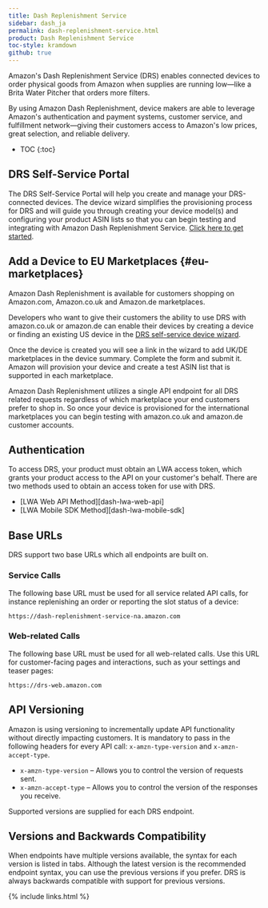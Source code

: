 ```yaml
---
title: Dash Replenishment Service
sidebar: dash_ja
permalink: dash-replenishment-service.html
product: Dash Replenishment Service
toc-style: kramdown
github: true
---
```


Amazon's Dash Replenishment Service (DRS) enables connected devices to order physical goods from Amazon when supplies are running low—like a Brita Water Pitcher that orders more filters.

By using Amazon Dash Replenishment, device makers are able to leverage Amazon's authentication and payment systems, customer service, and fulfillment network—giving their customers access to Amazon's low prices, great selection, and reliable delivery.

* TOC
{:toc}

## DRS Self-Service Portal
The DRS Self-Service Portal will help you create and manage your DRS-connected devices. The device wizard simplifies the provisioning process for DRS and will guide you through creating your device model(s) and configuring your product ASIN lists so that you can begin testing and integrating with Amazon Dash Replenishment Service. [Click here to get started](https://developer.amazon.com/dash-replenishment/index.html).

## Add a Device to EU Marketplaces {#eu-marketplaces}
Amazon Dash Replenishment is available for customers shopping on Amazon.com, Amazon.co.uk and Amazon.de marketplaces.

Developers who want to give their customers the ability to use DRS with amazon.co.uk or amazon.de can enable their devices by creating a device or finding an existing US device in the [DRS self-service device wizard](https://developer.amazon.com/dash-replenishment/index.html).

Once the device is created you will see a link in the wizard to add UK/DE marketplaces in the device summary. Complete the form and submit it. Amazon will provision your device and create a test ASIN list that is supported in each marketplace.

Amazon Dash Replenishment utilizes a single API endpoint for all DRS related requests regardless of which marketplace your end customers prefer to shop in. So once your device is provisioned for the international marketplaces you can begin testing with amazon.co.uk and amazon.de customer accounts.

## Authentication
To access DRS, your product must obtain an LWA access token, which grants your product access to the API on your customer's behalf. There are two methods used to obtain an access token for use with DRS.

* [LWA Web API Method][dash-lwa-web-api]
* [LWA Mobile SDK Method][dash-lwa-mobile-sdk]

## Base URLs  
DRS support two base URLs which all endpoints are built on.

### Service Calls
The following base URL must be used for all service related API calls, for instance replenishing an order or reporting the slot status of a device:  

```
https://dash-replenishment-service-na.amazon.com
```

### Web-related Calls
The following base URL must be used for all web-related calls. Use this URL for customer-facing pages and interactions, such as your settings and teaser pages:  

```
https://drs-web.amazon.com
```

## API Versioning

Amazon is using versioning to incrementally update API functionality without directly impacting customers. It is mandatory to pass in the following headers for every API call: `x-amzn-type-version` and `x-amzn-accept-type`.

* `x-amzn-type-version` – Allows you to control the version of requests sent.
* `x-amzn-accept-type` – Allows you to control the version of the responses you receive.

Supported versions are supplied for each DRS endpoint.

## Versions and Backwards Compatibility

When endpoints have multiple versions available, the syntax for each version is listed in tabs. Although the latest version is the recommended endpoint syntax, you can use the previous versions if you prefer. DRS is always backwards compatible with support for previous versions.

{% include links.html %}
